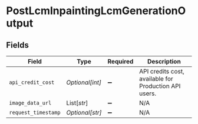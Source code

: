 # PostLcmInpaintingLcmGenerationOutput


## Fields

| Field                                                 | Type                                                  | Required                                              | Description                                           |
| ----------------------------------------------------- | ----------------------------------------------------- | ----------------------------------------------------- | ----------------------------------------------------- |
| `api_credit_cost`                                     | *Optional[int]*                                       | :heavy_minus_sign:                                    | API credits cost, available for Production API users. |
| `image_data_url`                                      | List[*str*]                                           | :heavy_minus_sign:                                    | N/A                                                   |
| `request_timestamp`                                   | *Optional[str]*                                       | :heavy_minus_sign:                                    | N/A                                                   |